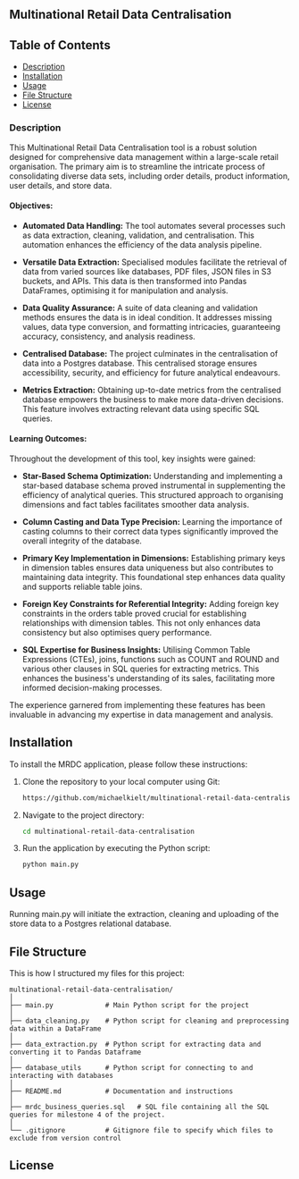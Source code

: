 ## Multinational Retail Data Centralisation

## Table of Contents
- [Description](#description)
- [Installation](#installation)
- [Usage](#usage)
- [File Structure](#file-structure)
- [License](#license)


### Description

This  Multinational Retail Data Centralisation tool is a robust solution designed for comprehensive data management within a large-scale retail organisation. The primary aim is to streamline the intricate process of consolidating diverse data sets, including order details, product information, user details, and store data.

#### Objectives:

- **Automated Data Handling:** The tool automates several processes such as data extraction, cleaning, validation, and centralisation. This automation enhances the efficiency of the data analysis pipeline.

- **Versatile Data Extraction:** Specialised modules facilitate the retrieval of data from varied sources like databases, PDF files, JSON files in S3 buckets, and APIs. This data is then transformed into Pandas DataFrames, optimising it for manipulation and analysis.

- **Data Quality Assurance:** A suite of data cleaning and validation methods ensures the data is in ideal condition. It addresses missing values, data type conversion, and formatting intricacies, guaranteeing accuracy, consistency, and analysis readiness.

- **Centralised Database:** The project culminates in the centralisation of data into a Postgres database. This centralised storage ensures accessibility, security, and efficiency for future analytical endeavours.

- **Metrics Extraction:** Obtaining up-to-date metrics from the centralised database empowers the business to make more data-driven decisions. This feature involves extracting relevant data using specific SQL queries.

#### Learning Outcomes:

Throughout the development of this tool, key insights were gained:

- **Star-Based Schema Optimization:** Understanding and implementing a star-based database schema proved instrumental in supplementing the efficiency of analytical queries. This structured approach to organising dimensions and fact tables facilitates smoother data analysis.

- **Column Casting and Data Type Precision:** Learning the importance of casting columns to their correct data types significantly improved the overall integrity of the database.

- **Primary Key Implementation in Dimensions:** Establishing primary keys in dimension tables ensures data uniqueness but also contributes to maintaining data integrity. This foundational step enhances data quality and supports reliable table joins.

- **Foreign Key Constraints for Referential Integrity:** Adding foreign key constraints in the orders table proved crucial for establishing relationships with dimension tables. This not only enhances data consistency but also optimises query performance.

- **SQL Expertise for Business Insights:** Utilising Common Table Expressions (CTEs), joins, functions such as COUNT and ROUND and various other clauses in SQL queries for extracting metrics. This enhances the business's understanding of its sales, facilitating more informed decision-making processes. 

 The experience garnered from implementing these features has been invaluable in advancing my expertise in data management and analysis.


## Installation

To install the MRDC application, please follow these instructions: 

1. Clone the repository to your local computer using Git:

   ```bash
   https://github.com/michaelkielt/multinational-retail-data-centralisation.git
   ```

2. Navigate to the project directory:

   ```bash
   cd multinational-retail-data-centralisation
   ```

3. Run the application by executing the Python script:

   ```bash
   python main.py
   ```

## Usage
Running main.py will initiate the extraction, cleaning and uploading of the store data to a Postgres relational database.

## File Structure
This is how I structured my files for this project:

```
multinational-retail-data-centralisation/
│
├── main.py             # Main Python script for the project
│
├── data_cleaning.py    # Python script for cleaning and preprocessing data within a DataFrame 
│
├── data_extraction.py  # Python script for extracting data and converting it to Pandas Dataframe
│
├── database_utils      # Python script for connecting to and interacting with databases
│
├── README.md           # Documentation and instructions
│
├── mrdc_business_queries.sql   # SQL file containing all the SQL queries for milestone 4 of the project.
│
└── .gitignore          # Gitignore file to specify which files to exclude from version control
```

## License
